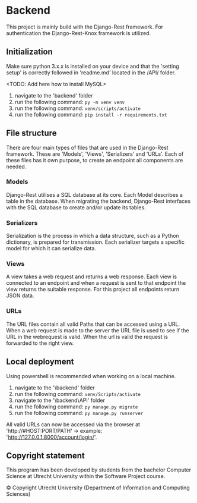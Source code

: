 # Backend

This project is mainly build with the Django-Rest framework. For authentication the Django-Rest-Knox framework is utilized. 

## Initialization
Make sure python 3.x.x is installed on your device and that the 'setting setup' is correctly followed in 'readme.md' located in the /API/ folder.

<TODO: Add here how to install MySQL>

1. navigate to the 'backend' folder
2. run the following command: ```py -m venv venv```
3. run the following command: ```venv/scripts/activate```
4. run the following command: ```pip install -r requirements.txt```

## File structure
There are four main types of files that are used in the Django-Rest framework. These are 'Models', 'Views', 'Serializers' and 'URLs'. Each of these files has it own purpose, to create an endpoint all components are needed.

### Models
Django-Rest utilises a SQL database at its core. Each Model describes a table in the database. When migrating the backend, Django-Rest interfaces with the SQL database to create and/or update its tables.

### Serializers
Serialization is the process in which a data structure, such as a Python dictionary, is prepared for transmission. Each serializer targets a specific model for which it can serialize data.

### Views
A view takes a web request and returns a web response. Each view is connected to an endpoint and when a request is sent to that endpoint the view returns the suitable response. For this project all endpoints return JSON data.

### URLs
The URL files contain all valid Paths that can be accessed using a URL. When a web request is made to the server the URL file is used to see if the URL in the webrequest is valid. When the url is valid the request is forwarded to the right view.  

## Local deployment
Using powershell is recommended when working on a local machine. 

1. navigate to the '\backend' folder
2. run the following command: ```venv/Scripts/activate```
3. navigate to the '\backend\API' folder
4. run the following command: ```py manage.py migrate```
5. run the following command: ```py manage.py runserver```

All valid URLs can now be accessed via the browser at 'http://#HOST:PORT/PATH' -> example: 'http://127.0.0.1:8000/account/login/'.

## Copyright statement

This program has been developed by students from the bachelor Computer Science at Utrecht University within the Software Project course.

© Copyright Utrecht University (Department of Information and Computing Sciences)
